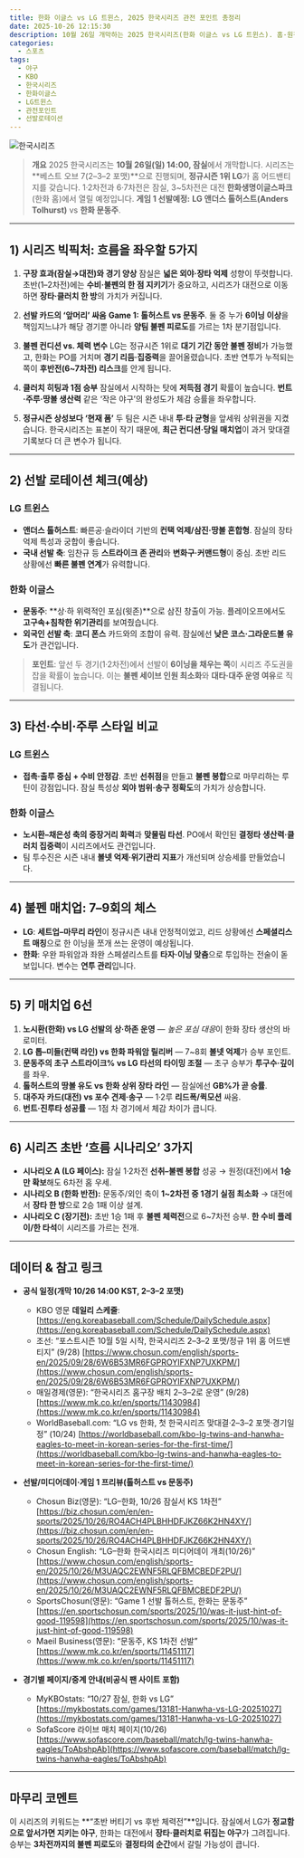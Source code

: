```yaml
---
title: 한화 이글스 vs LG 트윈스, 2025 한국시리즈 관전 포인트 총정리
date: 2025-10-26 12:15:30
description: 10월 26일 개막하는 2025 한국시리즈(한화 이글스 vs LG 트윈스). 홈·원정 구도, 선발 로테이션, 불펜/수비, 타선 스타일, 키 매치업과 흐름 시나리오까지 블로그용으로 한눈에 정리했습니다.
categories:
  - 스포츠
tags:
  - 야구
  - KBO
  - 한국시리즈
  - 한화이글스
  - LG트윈스
  - 관전포인트
  - 선발로테이션
---
```


![한국시리즈](https://tuhbm.github.io/images/normal/2025_baseball.png)

> **개요**
> 2025 한국시리즈는 **10월 26일(일) 14:00, 잠실**에서 개막합니다. 시리즈는 **베스트 오브 7(2–3–2 포맷)**으로 진행되며, **정규시즌 1위 LG**가 홈 어드밴티지를 갖습니다. 1·2차전과 6·7차전은 잠실, 3~5차전은 대전 **한화생명이글스파크**(한화 홈)에서 열릴 예정입니다.
> **게임 1 선발예정:** **LG 앤더스 톨허스트(Anders Tolhurst)** vs **한화 문동주**.

 <!-- more -->

---

## 1) 시리즈 빅픽처: 흐름을 좌우할 5가지

1. **구장 효과(잠실→대전)와 경기 양상**
   잠실은 **넓은 외야·장타 억제** 성향이 뚜렷합니다. 초반(1–2차전)에는 **수비·불펜의 한 점 지키기**가 중요하고, 시리즈가 대전으로 이동하면 **장타·클러치 한 방**의 가치가 커집니다.

2. **선발 카드의 ‘앞머리’ 싸움**
   **Game 1: 톨허스트 vs 문동주**. 둘 중 누가 **6이닝 이상**을 책임지느냐가 해당 경기뿐 아니라 **양팀 불펜 피로도**를 가르는 1차 분기점입니다.

3. **불펜 컨디션 vs. 체력 변수**
   LG는 정규시즌 1위로 **대기 기간 동안 불펜 정비**가 가능했고, 한화는 PO를 거치며 **경기 리듬·집중력**을 끌어올렸습니다. 초반 연투가 누적되는 쪽이 **후반전(6~7차전) 리스크**를 안게 됩니다.

4. **클러치 히팅과 1점 승부**
   잠실에서 시작하는 탓에 **저득점 경기** 확률이 높습니다. **번트·주루·땅볼 생산력** 같은 ‘작은 야구’의 완성도가 체감 승률을 좌우합니다.

5. **정규시즌 상성보다 ‘현재 폼’**
   두 팀은 시즌 내내 **투·타 균형**을 앞세워 상위권을 지켰습니다. 한국시리즈는 표본이 작기 때문에, **최근 컨디션·당일 매치업**이 과거 맞대결 기록보다 더 큰 변수가 됩니다.

---

## 2) 선발 로테이션 체크(예상)

### LG 트윈스

- **앤더스 톨허스트**: 빠른공·슬라이더 기반의 **컨택 억제/삼진·땅볼 혼합형**. 잠실의 장타 억제 특성과 궁합이 좋습니다.
- **국내 선발 축**: 임찬규 등 **스트라이크 존 관리**와 **변화구·커맨드형**이 중심. 초반 리드 상황에선 **빠른 불펜 연계**가 유력합니다.

### 한화 이글스

- **문동주**: **상·하 위력적인 포심(윗존)**으로 삼진 창출이 가능. 플레이오프에서도 **고구속+침착한 위기관리**를 보여줬습니다.
- **외국인 선발 축**: **코디 폰스** 카드와의 조합이 유력. 잠실에선 **낮은 코스·그라운드볼 유도**가 관건입니다.

> **포인트**: 앞선 두 경기(1·2차전)에서 선발이 **6이닝을 채우는 쪽**이 시리즈 주도권을 잡을 확률이 높습니다. 이는 **불펜 세이브 인원 최소화**와 **대타·대주 운영 여유**로 직결됩니다.

---

## 3) 타선·수비·주루 스타일 비교

### LG 트윈스

- **접촉·출루 중심 + 수비 안정감**. 초반 **선취점**을 만들고 **불펜 봉합**으로 마무리하는 루틴이 강점입니다. 잠실 특성상 **외야 범위·송구 정확도**의 가치가 상승합니다.

### 한화 이글스

- **노시환–채은성 축의 중장거리 화력**과 **맞물림 타선**. PO에서 확인된 **결정타 생산력·클러치 집중력**이 시리즈에서도 관건입니다.
- 팀 투수진은 시즌 내내 **볼넷 억제·위기관리 지표**가 개선되며 상승세를 만들었습니다.

---

## 4) 불펜 매치업: 7–9회의 체스

- **LG**: **세트업–마무리 라인**이 정규시즌 내내 안정적이었고, 리드 상황에선 **스페셜리스트 매칭**으로 한 이닝을 쪼개 쓰는 운영이 예상됩니다.
- **한화**: 우완 파워암과 좌완 스페셜리스트를 **타자·이닝 맞춤**으로 투입하는 전술이 돋보입니다. 변수는 **연투 관리**입니다.

---

## 5) 키 매치업 6선

1. **노시환(한화) vs LG 선발의 상·하존 운영** — *높은 포심 대응*이 한화 장타 생산의 바로미터.
2. **LG 톱–미들(컨택 라인) vs 한화 파워암 릴리버** — 7~8회 **볼넷 억제**가 승부 포인트.
3. **문동주의 초구 스트라이크% vs LG 타선의 타이밍 조절** — 초구 승부가 **투구수·깊이**를 좌우.
4. **톨허스트의 땅볼 유도 vs 한화 상위 장타 라인** — 잠실에선 **GB%가 곧 승률**.
5. **대주자 카드(대전) vs 포수 견제·송구** — 1·2루 **리드폭/퀵모션** 싸움.
6. **번트·진루타 성공률** — 1점 차 경기에서 체감 차이가 큽니다.

---

## 6) 시리즈 초반 ‘흐름 시나리오’ 3가지

- **시나리오 A (LG 페이스):** 잠실 1·2차전 **선취–불펜 봉합** 성공 → 원정(대전)에서 **1승만 확보**해도 6차전 홈 우세.
- **시나리오 B (한화 반전):** 문동주/외인 축이 **1~2차전 중 1경기 실점 최소화** → 대전에서 **장타 한 방**으로 2승 1패 이상 설계.
- **시나리오 C (장기전):** 초반 1승 1패 후 **불펜 체력전**으로 6~7차전 승부. **한 수비 플레이/한 타석**이 시리즈를 가르는 전개.

---

## 데이터 & 참고 링크

- **공식 일정(개막 10/26 14:00 KST, 2–3–2 포맷)**

  - KBO 영문 **데일리 스케줄**: [https://eng.koreabaseball.com/Schedule/DailySchedule.aspx](https://eng.koreabaseball.com/Schedule/DailySchedule.aspx)
  - 조선: “포스트시즌 10월 5일 시작, 한국시리즈 2–3–2 포맷/정규 1위 홈 어드밴티지” (9/28)
    [https://www.chosun.com/english/sports-en/2025/09/28/6W6B53MR6FGPROYIFXNP7UXKPM/](https://www.chosun.com/english/sports-en/2025/09/28/6W6B53MR6FGPROYIFXNP7UXKPM/)
  - 매일경제(영문): “한국시리즈 홈구장 배치 2–3–2로 운영” (9/28)
    [https://www.mk.co.kr/en/sports/11430984](https://www.mk.co.kr/en/sports/11430984)
  - WorldBaseball.com: “LG vs 한화, 첫 한국시리즈 맞대결·2–3–2 포맷·경기일정” (10/24)
    [https://worldbaseball.com/kbo-lg-twins-and-hanwha-eagles-to-meet-in-korean-series-for-the-first-time/](https://worldbaseball.com/kbo-lg-twins-and-hanwha-eagles-to-meet-in-korean-series-for-the-first-time/)

- **선발/미디어데이·게임 1 프리뷰(톨허스트 vs 문동주)**

  - Chosun Biz(영문): “LG–한화, 10/26 잠실서 KS 1차전”
    [https://biz.chosun.com/en/en-sports/2025/10/26/RO4ACH4PLBHHDFJKZ66K2HN4XY/](https://biz.chosun.com/en/en-sports/2025/10/26/RO4ACH4PLBHHDFJKZ66K2HN4XY/)
  - Chosun English: “LG–한화 한국시리즈 미디어데이 개최(10/26)”
    [https://www.chosun.com/english/sports-en/2025/10/26/M3UAQC2EWNF5RLQFBMCBEDF2PU/](https://www.chosun.com/english/sports-en/2025/10/26/M3UAQC2EWNF5RLQFBMCBEDF2PU/)
  - SportsChosun(영문): “Game 1 선발 톨허스트, 한화는 문동주”
    [https://en.sportschosun.com/sports/2025/10/was-it-just-hint-of-good-119598](https://en.sportschosun.com/sports/2025/10/was-it-just-hint-of-good-119598)
  - Maeil Business(영문): “문동주, KS 1차전 선발”
    [https://www.mk.co.kr/en/sports/11451117](https://www.mk.co.kr/en/sports/11451117)

- **경기별 페이지/중계 안내(비공식 팬 사이트 포함)**

  - MyKBOstats: “10/27 잠실, 한화 vs LG”
    [https://mykbostats.com/games/13181-Hanwha-vs-LG-20251027](https://mykbostats.com/games/13181-Hanwha-vs-LG-20251027)
  - SofaScore 라이브 매치 페이지(10/26)
    [https://www.sofascore.com/baseball/match/lg-twins-hanwha-eagles/ToAbshpAb](https://www.sofascore.com/baseball/match/lg-twins-hanwha-eagles/ToAbshpAb)

---

## 마무리 코멘트

이 시리즈의 키워드는 **“초반 버티기 vs 후반 체력전”**입니다. 잠실에서 LG가 **정교함으로 앞서가면 지키는 야구**, 한화는 대전에서 **장타·클러치로 뒤집는 야구**가 그려집니다. 승부는 **3차전까지의 불펜 피로도**와 **결정타의 순간**에서 갈릴 가능성이 큽니다.
